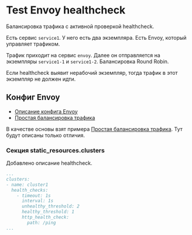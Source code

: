 # Test Envoy healthcheck
Балансировка трафика с активной проверкой healthcheck.

Есть сервис `service1`. У него есть два экземпляра.
Есть Envoy, который управляет трафиком.

Трафик приходит на сервис `envoy`. Далее он отправляется на экземпляры  `service1-1` и `service1-2`. Балансировка Round Robin.

Если healthcheck выявит нерабочий экземпляр, тогда трафик в этот экземпляр не должен идти. 

## Конфиг Envoy
- [Описание конфига Envoy](../envoy-config.md)
- [Простая балансировка трафика](../10-balancer/README.md)

В качестве основы взят примера [Простая балансировка трафика](../10-balancer).
Тут будут описаны только отличия.

### Секция static_resources.clusters
Добавлено описание healthcheck.

```yaml
...
clusters:
- name: cluster1
  health_checks:
    - timeout: 1s
      interval: 1s
      unhealthy_threshold: 2
      healthy_threshold: 1
      http_health_check:
        path: /ping
...
```
